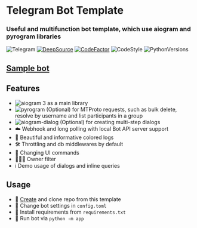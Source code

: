 # Telegram Bot Template

### Useful and multifunction bot template, which use aiogram and pyrogram libraries

![Telegram](https://img.shields.io/badge/Telegram-blue?style=flat&logo=telegram)
[![DeepSource](https://deepsource.io/gh/fast-geek/telegram-bot-template.svg/?label=resolved+issues&token=xT19E0s_Ut8tM94CcpLA9exx)](https://deepsource.io/gh/fast-geek/telegram-bot-template/?ref=repository-badge)
[![CodeFactor](https://www.codefactor.io/repository/github/fast-geek/telegram-bot-template/badge?s=5c628f092285245c2cbab683d2509317bcca48c9)](https://www.codefactor.io/repository/github/fast-geek/telegram-bot-template)
![CodeStyle](https://img.shields.io/badge/code%20style-black-black)
![PythonVersions](https://img.shields.io/pypi/pyversions/aiogram)

## [Sample bot](https://t.me/sample_lav_bot)

## Features

* ![aiogram 3](https://img.shields.io/badge/dev--3.x-aiogram-blue) as a main library
* ![pyrogram](https://img.shields.io/badge/latest-pyrogram-orange) (Optional) for MTProto requests, such as bulk delete,
  resolve by username and list participants in a group
* ![aiogram-dialog](https://img.shields.io/badge/beta--2.x-aiogram__dialog-green) (Optional) for creating multi-step
  dialogs
* ☁️ Webhook and long polling with local Bot API server support
* 🎨 Beautiful and informative colored logs
* 🛠 Throttling and db middlewares by default
* 📝 Changing UI commands
* 👨🏻‍💻 Owner filter
* ℹ️ Demo usage of dialogs and inline queries

## Usage

* 📌 [Create](https://github.com/fast-geek/telegram-bot-template/generate) and clone repo from this template
* 🔑 Change bot settings in `config.toml`
* 📎 Install requirements from `requirements.txt`
* 🚀 Run bot via `python -m app`
